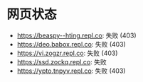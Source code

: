 # 网页状态
- https://beaspy--hting.repl.co: 失败 (403)
- https://deo.babox.repl.co: 失败 (403)
- https://vi.zogzr.repl.co: 失败 (403)
- https://ssd.zockq.repl.co: 失败
- https://ypto.tnpyv.repl.co: 失败 (403)
